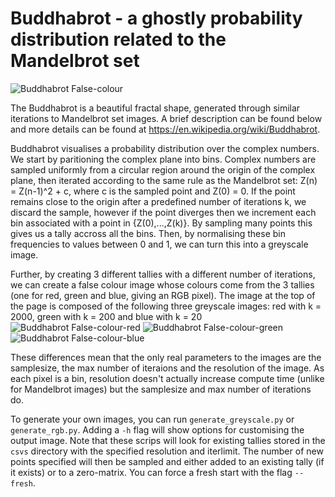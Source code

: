 # Buddhabrot - a ghostly probability distribution related to the Mandelbrot set

![Buddhabrot False-colour](./examples/FalseColour.png)

The Buddhabrot is a beautiful fractal shape, generated through similar iterations to Mandelbrot set images. A brief description can be found below and more details can be found at https://en.wikipedia.org/wiki/Buddhabrot.

Buddhabrot visualises a probability distribution over the complex numbers. We start by paritioning the complex plane into bins. Complex numbers are sampled uniformly from a circular region around the origin of the complex plane, then iterated according to the same rule as the Mandelbrot set: Z(n) = Z(n-1)^2 + c, where c is the sampled point and Z(0) = 0. If the point remains close to the origin after a predefined number of iterations k, we discard the sample, however if the point diverges then we increment each bin associated with a point in {Z(0),...,Z(k)}. By sampling many points this gives us a tally accross all the bins. Then, by normalising these bin frequencies to values between 0 and 1, we can turn this into a greyscale image. 

Further, by creating 3 different tallies with a different number of iterations, we can create a false colour image whose colours come from the 3 tallies (one for red, green and blue, giving an RGB pixel). The image at the top of the page is composed of the following three greyscale images: red with k = 2000, green with k = 200 and blue with k = 20
![Buddhabrot False-colour-red](./examples/FalseColourRed.png) ![Buddhabrot False-colour-green](./examples/FalseColourGreen.png) ![Buddhabrot False-colour-blue](./examples/FalseColourBlue.png)

These differences mean that the only real parameters to the images are the samplesize, the max number of iteraions and the resolution of the image. As each pixel is a bin, resolution doesn't actually increase compute time (unlike for Mandelbrot images) but the samplesize and max number of iterations do.

To generate your own images, you can run `generate_greyscale.py` or `generate_rgb.py`. Adding a `-h` flag will show options for customising the output image. Note that these scrips will look for existing tallies stored in the `csvs` directory with the specified resolution and iterlimit. The number of new points specified will then be sampled and either added to an existing tally (if it exists) or to a zero-matrix. You can force a fresh start with the flag `--fresh`.
